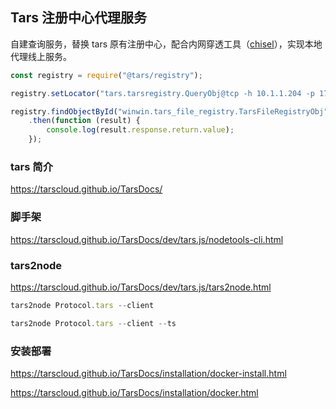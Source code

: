 ## Tars 注册中心代理服务

自建查询服务，替换 tars 原有注册中心，配合内网穿透工具（[chisel](https://github.com/jpillora/chisel/releases)），实现本地代理线上服务。

```js
const registry = require("@tars/registry");

registry.setLocator("tars.tarsregistry.QueryObj@tcp -h 10.1.1.204 -p 17890");

registry.findObjectById("winwin.tars_file_registry.TarsFileRegistryObj")
    .then(function (result) {
        console.log(result.response.return.value);
    });
```

### tars 简介

https://tarscloud.github.io/TarsDocs/

### 脚手架

https://tarscloud.github.io/TarsDocs/dev/tars.js/nodetools-cli.html

### tars2node

https://tarscloud.github.io/TarsDocs/dev/tars.js/tars2node.html

```js
tars2node Protocol.tars --client
```

```js
tars2node Protocol.tars --client --ts
```

### 安装部署

https://tarscloud.github.io/TarsDocs/installation/docker-install.html

https://tarscloud.github.io/TarsDocs/installation/docker.html

